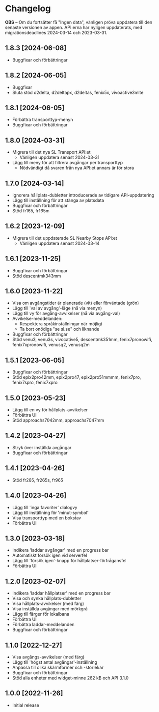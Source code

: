# Changelog

**OBS** – Om du fortsätter få "Ingen data", vänligen pröva uppdatera till den senaste versionen av appen. API:erna har nyligen uppdaterats, med migrationsdeadlines 2024-03-14 och 2023-03-31.

## 1.8.3 [2024-06-08]

- Buggfixar och förbättringar

## 1.8.2 [2024-06-05]

- Buggfixar
- Sluta stöd d2delta, d2deltapx, d2deltas, fenix5x, vivoactive3mlte

## 1.8.1 [2024-06-05]

- Förbättra transporttyp-menyn
- Buggfixar och förbättringar

## 1.8.0 [2024-03-31]

- Migrera till det nya SL Transport API:et
  - Vänligen uppdatera senast 2024-03-31
- Lägg till meny för att filtrera avgångar per transporttyp
  - Nödvändigt då svaren från nya API:et annars är för stora

## 1.7.0 [2024-03-14]

- Ignorera hållplats-dubletter introducerade av tidigare API-uppdatering
- Lägg till inställning för att stänga av platsdata
- Buggfixar och förbättringar
- Stöd fr165, fr165m

## 1.6.2 [2023-12-09]

- Migrera till det uppdaterade SL Nearby Stops API:et
  - Vänligen uppdatera senast 2024-03-14

## 1.6.1 [2023-11-25]

- Buggfixar och förbättringar
- Stöd descentmk343mm

## 1.6.0 [2023-11-22]

- Visa om avgångstider är planerade (vit) eller förväntade (grön)
- Lägg till 'val av avgång'-läge (nå via menyn)
- Lägg till vy för avgång-avvikelser (nå via avgång-val)
- Avvikelse-meddelanden:
  - Respektera språkinställningar när möjligt
  - Ta bort onödiga "se sl.se" och liknande
- Buggfixar och förbättringar
- Stöd venu3, venu3s, vivocative5, descentmk351mm, fenix7pronowifi, fenix7xpronowifi, venusq2, venusq2m

## 1.5.1 [2023-06-05]

- Buggfixar och förbättringar
- Stöd epix2pro42mm, epix2pro47, epix2pro51mmmm, fenix7pro, fenix7spro, fenix7xpro

## 1.5.0 [2023-05-23]

- Lägg till en vy för hållplats-avvikelser
- Förbättra UI
- Stöd approachs7042mm, approachs7047mm

## 1.4.2 [2023-04-27]

- Stryk över inställda avgångar
- Buggfixar och förbättringar

## 1.4.1 [2023-04-26]

- Stöd fr265, fr265s, fr965

## 1.4.0 [2023-04-26]

- Lägg till 'inga favoriter' dialogvy
- Lägg till inställning för 'minut-symbol'
- Visa transporttyp med en bokstav
- Förbättra UI

## 1.3.0 [2023-03-18]

- Indikera 'laddar avgångar' med en progress bar
- Automatiskt försök igen vid serverfel
- Lägg till 'försök igen'-knapp för hållplatser-förfrågansfel
- Förbättra UI

## 1.2.0 [2023-02-07]

- Indikera 'laddar hållplatser' med en progress bar
- Visa och synka hållplats-dubletter
- Visa hållplats-avvikelser (med färg)
- Visa inställda avgångar med mörkgrå
- Lägg till färger för lokalbana
- Förbättra UI
- Förbättra laddar-meddelanden
- Buggfixar och förbättringar

## 1.1.0 [2022-12-27]

- Visa avgångs-avvikelser (med färg)
- Lägg till 'högst antal avgångar'-inställning
- Anpassa till olika skärmformer och -storlekar
- Buggfixar och förbättringar
- Stöd alla enheter med widget-minne 262 kB och API 3.1.0

## 1.0.0 [2022-11-26]

- Initial release

